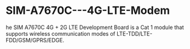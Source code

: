 # SIM-A7670C---4G-LTE-Modem
he SIM A7670C 4G + 2G LTE Development Board is a Cat 1 module that supports wireless communication modes of LTE-TDD/LTE-FDD/GSM/GPRS/EDGE. 
